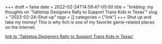 +++draft = falsedate = 2022-02-24T14:59:47-05:00title = "linkblog: my thoughts on 'Tabletop Designers Rally to Support Trans Kids in Texas'"slug = "2022-02-24-Shut-up"tags = []categories = ["link"]+++Shut up and take my money! This is why itch is one of my favorite game-related places on the internet. [link to 'Tabletop Designers Rally to Support Trans Kids in Texas'](https://gizmodo.com/tabletop-designers-rally-to-support-trans-kids-in-texas-1848588284)